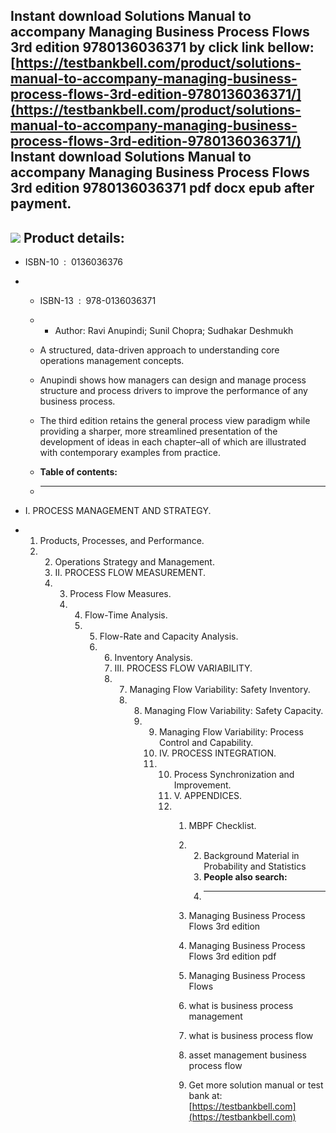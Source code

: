 Instant download **Solutions Manual to accompany Managing Business Process Flows 3rd edition 9780136036371** by click link bellow:  
[https://testbankbell.com/product/solutions-manual-to-accompany-managing-business-process-flows-3rd-edition-9780136036371/](https://testbankbell.com/product/solutions-manual-to-accompany-managing-business-process-flows-3rd-edition-9780136036371/)  
**Instant download Solutions Manual to accompany Managing Business Process Flows 3rd edition 9780136036371 pdf docx epub after payment.**
-----------------------------------------------------------------------------------------------------------------------------------------


![](https://testbankbell.com/wp-content/uploads/2023/05/9780136036371.jpg)
**Product details:**
--------------------


* ISBN-10 ‏ : ‎ 0136036376
* * ISBN-13 ‏ : ‎ 978-0136036371
  * * Author: Ravi Anupindi; Sunil Chopra; Sudhakar Deshmukh
   
  * A structured, data-driven approach to understanding core operations management concepts.
 
  * Anupindi shows how managers can design and manage process structure and process drivers to improve the performance of any business process.
 
  * The third edition retains the general process view paradigm while providing a sharper, more streamlined presentation of the development of ideas in each chapter–all of which are illustrated with contemporary examples from practice.
  * **Table of contents:**
  * ----------------------
 
* I. PROCESS MANAGEMENT AND STRATEGY.
* 1. Products, Processes, and Performance.
  2. 2. Operations Strategy and Management.
     3. II. PROCESS FLOW MEASUREMENT.
     4. 3. Process Flow Measures.
        4. 4. Flow-Time Analysis.
           5. 5. Flow-Rate and Capacity Analysis.
              6. 6. Inventory Analysis.
                 7. III. PROCESS FLOW VARIABILITY.
                 8. 7. Managing Flow Variability: Safety Inventory.
                    8. 8. Managing Flow Variability: Safety Capacity.
                       9. 9. Managing Flow Variability: Process Control and Capability.
                          10. IV. PROCESS INTEGRATION.
                          11. 10. Process Synchronization and Improvement.
                              11. V. APPENDICES.
                              12. 1. MBPF Checklist.
                                  2. 2. Background Material in Probability and Statistics
                                     3. **People also search:**
                                     4. -----------------------
                                    
                                  3. Managing Business Process Flows 3rd edition
                                 
                                  4. Managing Business Process Flows 3rd edition pdf
                                 
                                  5. Managing Business Process Flows
                                 
                                  6. what is business process management
                                 
                                  7. what is business process flow
                                 
                                  8. asset management business process flow
                                  9.  Get more solution manual or test bank at: [https://testbankbell.com](https://testbankbell.com)
